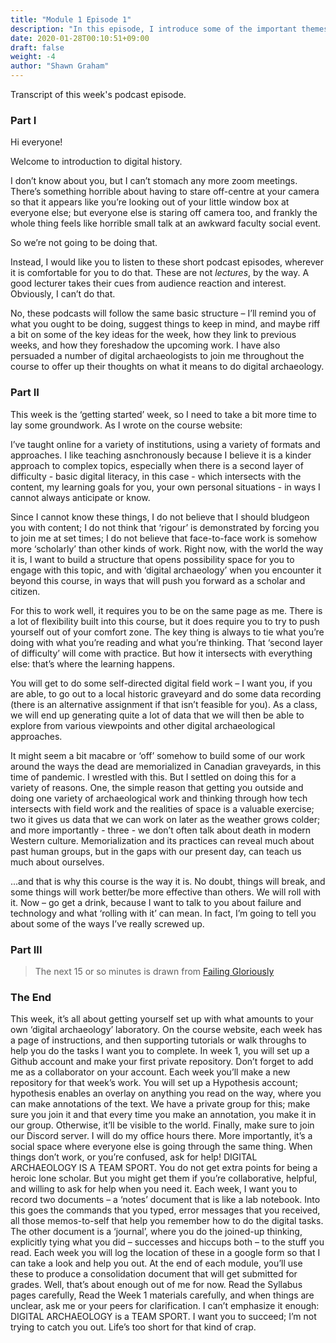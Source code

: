 ```yaml
---
title: "Module 1 Episode 1"
description: "In this episode, I introduce some of the important themes for this class, bring you up to speed on what needs to be done this week, and try to reassure you that when things break, all is not lost: digital work at its best understands that 'failures' happen. Since digital archaeology is a team sport, we can draw on each other to understand the kind of failures we're dealing with, and use that process of reflection to move forward. This episode is a bit longer than what will be the usual in this class. Some of the material comes from the 'failing gloriously' chapter of my book."
date: 2020-01-28T00:10:51+09:00
draft: false
weight: -4
author: "Shawn Graham"
---
```


Transcript of this week's podcast episode.

### Part I
Hi everyone!

Welcome to introduction to digital history.

I don’t know about you, but I can’t stomach any more zoom meetings. There’s something horrible about having to stare off-centre at your camera so that it appears like you’re looking out of your little window box at everyone else; but everyone else is staring off camera too, and frankly the whole thing feels like horrible small talk at an awkward faculty social event.

So we’re not going to be doing that.

Instead, I would like you to listen to these short podcast episodes, wherever it is comfortable for you to do that. These are not *lectures*, by the way. A good lecturer takes their cues from audience reaction and interest. Obviously, I can’t do that.

No, these podcasts will follow the same basic structure – I’ll remind you of what you ought to be doing, suggest things to keep in mind, and maybe riff a bit on some of the key ideas for the week, how they link to previous weeks, and how they foreshadow the upcoming work. I have also persuaded a number of digital archaeologists to join me throughout the course to offer up their thoughts on what it means to do digital archaeology.

### Part II
This week is the ‘getting started’ week, so I need to take a bit more time to lay some groundwork. As I wrote on the course website:

I’ve taught online for a variety of institutions, using a variety of formats and approaches. I like teaching asnchronously because I believe it is a kinder approach to complex topics, especially when there is a second layer of difficulty - basic digital literacy, in this case - which intersects with the content, my learning goals for you, your own personal situations - in ways I cannot always anticipate or know.

Since I cannot know these things, I do not believe that I should bludgeon you with content; I do not think that ‘rigour’ is demonstrated by forcing you to join me at set times; I do not believe that face-to-face work is somehow more ‘scholarly’ than other kinds of work. Right now, with the world the way it is, I want to build a structure that opens possibility space for you to engage with this topic, and with ‘digital archaeology’ when you encounter it beyond this course, in ways that will push you forward as a scholar and citizen.

For this to work well, it requires you to be on the same page as me. There is a lot of flexibility built into this course, but it does require you to try to push yourself out of your comfort zone. The key thing is always to tie what you’re doing with what you’re reading and what you’re thinking. That ‘second layer of difficulty’ will come with practice. But how it intersects with everything else: that’s where the learning happens.

You will get to do some self-directed digital field work – I want you, if you are able, to go out to a local historic graveyard and do some data recording (there is an alternative assignment if that isn’t feasible for you). As a class, we will end up generating quite a lot of data that we will then be able to explore from various viewpoints and other digital archaeological approaches.

It might seem a bit macabre or ‘off’ somehow to build some of our work around the ways the dead are memorialized in Canadian graveyards, in this time of pandemic. I wrestled with this. But I settled on doing this for a variety of reasons. One, the simple reason that getting you outside and doing one variety of archaeological work and thinking through how tech intersects with field work and the realities of space is a valuable exercise; two it gives us data that we can work on later as the weather grows colder; and more importantly - three - we don’t often talk about death in modern Western culture. Memorialization and its practices can reveal much about past human groups, but in the gaps with our present day, can teach us much about ourselves.

...and that is why this course is the way it is. No doubt, things will break, and some things will work better/be more effective than others. We will roll with it.
Now – go get a drink, because I want to talk to you about failure and technology and what ‘rolling with it’ can mean. In fact, I’m going to tell you about some of the ways I’ve really screwed up.

### Part III

> The next 15 or so minutes is drawn from [Failing Gloriously](https://digitalpressatund.files.wordpress.com/2019/12/failing_gloriously_final.pdf)

### The End

This week, it’s all about getting yourself set up with what amounts to your own ‘digital archaeology’ laboratory. On the course website, each week has a page of instructions, and then supporting tutorials or walk throughs to help you do the tasks I want you to complete. In week 1, you will set up a Github account and make your first private repository. Don’t forget to add me as a collaborator on your account. Each week you’ll make a new repository for that week’s work. You will set up a Hypothesis account; hypothesis enables an overlay on anything you read on the way, where you can make annotations of the text. We have a private group for this; make sure you join it and that every time you make an annotation, you make it in our group. Otherwise, it’ll be visible to the world. Finally, make sure to join our Discord server. I will do my office hours there. More importantly, it’s a social space where everyone else is going through the same thing. When things don’t work, or you’re confused, ask for help! DIGITAL ARCHAEOLOGY IS A TEAM SPORT. You do not get extra points for being a heroic lone scholar. But you might get them if you’re collaborative, helpful, and willing to ask for help when you need it.
Each week, I want you to record two documents – a ‘notes’ document that is like a lab notebook. Into this goes the commands that you typed, error messages that you received, all those memos-to-self that help you remember how to do the digital tasks. The other document is a ‘journal’, where you do the joined-up thinking, explicitly tying what you did – successes and hiccups both – to the stuff you read. Each week you will log the location of these in a google form so that I can take a look and help you out. At the end of each module, you’ll use these to produce a consolidation document that will get submitted for grades.
Well, that’s about enough out of me for now. Read the Syllabus pages carefully, Read the Week 1 materials carefully, and when things are unclear, ask me or your peers for clarification.
I can’t emphasize it enough: DIGITAL ARCHAEOLOGY is a TEAM SPORT. I want you to succeed; I’m not trying to catch you out. Life’s too short for that kind of crap.
